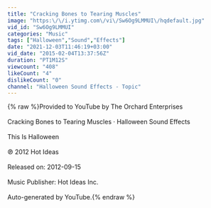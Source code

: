 ```yaml
---
title: "Cracking Bones to Tearing Muscles"
image: "https:\/\/i.ytimg.com\/vi\/Sw6Og9LMMUI\/hqdefault.jpg"
vid_id: "Sw6Og9LMMUI"
categories: "Music"
tags: ["Halloween","Sound","Effects"]
date: "2021-12-03T11:46:19+03:00"
vid_date: "2015-02-04T13:37:56Z"
duration: "PT1M12S"
viewcount: "408"
likeCount: "4"
dislikeCount: "0"
channel: "Halloween Sound Effects - Topic"
---
```

{% raw %}Provided to YouTube by The Orchard Enterprises<br /><br />Cracking Bones to Tearing Muscles · Halloween Sound Effects<br /><br />This Is Halloween<br /><br />℗ 2012 Hot Ideas<br /><br />Released on: 2012-09-15<br /><br />Music Publisher: Hot Ideas Inc.<br /><br />Auto-generated by YouTube.{% endraw %}

